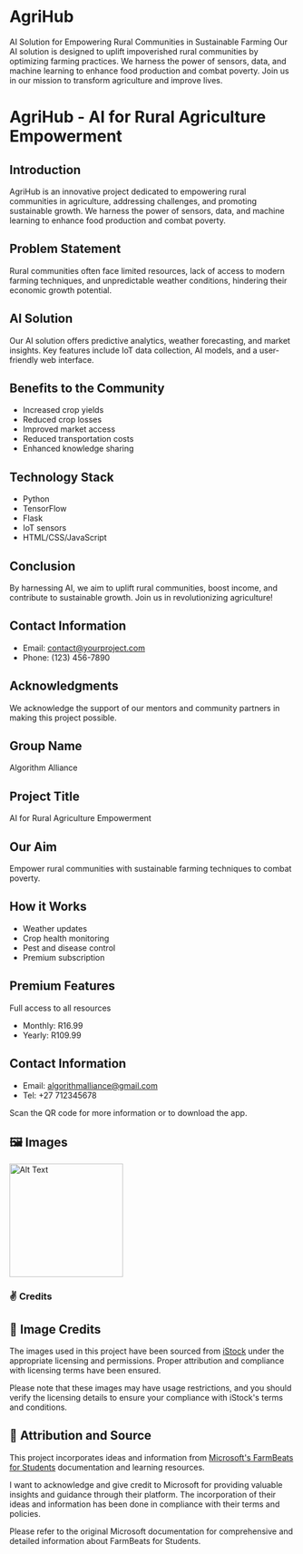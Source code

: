 # AgriHub
AI Solution for Empowering Rural Communities in Sustainable Farming  Our AI solution is designed to uplift impoverished rural communities by optimizing farming practices. We harness the power of sensors, data, and machine learning to enhance food production and combat poverty. Join us in our mission to transform agriculture and improve lives.

# AgriHub - AI for Rural Agriculture Empowerment

## Introduction
AgriHub is an innovative project dedicated to empowering rural communities in agriculture, addressing challenges, and promoting sustainable growth. We harness the power of sensors, data, and machine learning to enhance food production and combat poverty.

## Problem Statement
Rural communities often face limited resources, lack of access to modern farming techniques, and unpredictable weather conditions, hindering their economic growth potential.

## AI Solution
Our AI solution offers predictive analytics, weather forecasting, and market insights. Key features include IoT data collection, AI models, and a user-friendly web interface.

## Benefits to the Community
- Increased crop yields
- Reduced crop losses
- Improved market access
- Reduced transportation costs
- Enhanced knowledge sharing

## Technology Stack
- Python
- TensorFlow
- Flask
- IoT sensors
- HTML/CSS/JavaScript

## Conclusion
By harnessing AI, we aim to uplift rural communities, boost income, and contribute to sustainable growth. Join us in revolutionizing agriculture!

## Contact Information
- Email: contact@yourproject.com
- Phone: (123) 456-7890

## Acknowledgments
We acknowledge the support of our mentors and community partners in making this project possible.

## Group Name
Algorithm Alliance

## Project Title
AI for Rural Agriculture Empowerment

## Our Aim
Empower rural communities with sustainable farming techniques to combat poverty.

## How it Works
- Weather updates
- Crop health monitoring
- Pest and disease control
- Premium subscription

## Premium Features
Full access to all resources
- Monthly: R16.99
- Yearly: R109.99

## Contact Information
- Email: algorithmalliance@gmail.com
- Tel: +27 712345678

Scan the QR code for more information or to download the app.


## 🖼️ Images
<img src="https://media.istockphoto.com/id/1500502121/photo/smart-and-modern-farming.jpg?s=1024x1024&w=is&k=20&c=lDw1EuAU6o61tmDba2YH11bnJ4POn5365LS0xLO8ueg=" alt="Alt Text" width="200"/>




### ✌️ Credits
## 📸 Image Credits

The images used in this project have been sourced from [iStock](https://www.istockphoto.com/) under the appropriate licensing and permissions. Proper attribution and compliance with licensing terms have been ensured.

Please note that these images may have usage restrictions, and you should verify the licensing details to ensure your compliance with iStock's terms and conditions.

## 🫡 Attribution and Source

This project incorporates ideas and information from [Microsoft's FarmBeats for Students](https://learn.microsoft.com/en-us/samples/azure/azure-farmbeats/azure-farmbeats-student-lab-lessons/) documentation and learning resources.

I want to acknowledge and give credit to Microsoft for providing valuable insights and guidance through their platform. The incorporation of their ideas and information has been done in compliance with their terms and policies.

Please refer to the original Microsoft documentation for comprehensive and detailed information about FarmBeats for Students.
